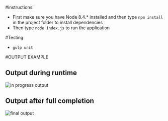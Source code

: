 #instructions:

* First make sure you have Node 8.4.* installed and then type `npm install` in the project folder to install dependencies
* Then type `node index.js` to run the application

#Testing:

* `gulp unit`

#OUTPUT EXAMPLE

<h2>Output during runtime</h2>

![in progress output](https://raw.github.com/Treeless/cois-3320/master/lab1/output/output_inprogress.PNG?raw=true "Output during runtime")

<h2>Output after full completion</h2>

![final output](https://raw.github.com/Treeless/cois-3320/master/lab1/output/output_final.PNG?raw=true "Output on completion")